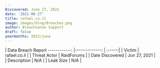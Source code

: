 ```yaml
---
Discovered: June 27, 2021
date: '2021-06-27'
title: rafael.co.il
image: images/blog/Breaches.png
author: Breachsense Support
draft: false
yearmonths: 2021/june
---
```



| Data Breach Report
------------:   |:-------------:    | :-----:|
| Victim    | rafael.co.il      | 
| Threat Actor    | RaidForums      | 
| Date Discovered    | Jun 27, 2021      | 
| Description    | N/A      | 
| Leak Size    | N/A      | 

